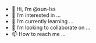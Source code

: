 - 👋 Hi, I’m @sun-lss
- 👀 I’m interested in ...
- 🌱 I’m currently learning ...
- 💞️ I’m looking to collaborate on ...
- 📫 How to reach me ...

<!---
sun-lss/sun-lss is a ✨ special ✨ repository because its `README.md` (this file) appears on your GitHub profile.
You can click the Preview link to take a look at your changes.
--->
